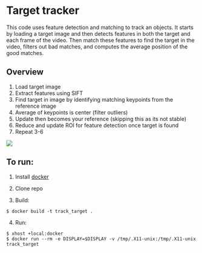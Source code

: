 # Target tracker
This code uses feature detection and matching to track an objects. It starts by loading a target image and then detects features in both the target and each frame of the video. Then match these features to find the target in the video, filters out bad matches, and computes the average position of the good matches.

## Overview
1. Load target image
2. Extract features using SIFT
3. Find target in image by identifying matching keypoints from the reference image
4. Average of keypoints is center (filter outliers)
5. Update then becomes your reference (skipping this as its not stable) 
6. Reduce and update ROI for feature detection once target is found
7. Repeat 3-6 

![](assets/results.gif)

## To run:
1. Install [docker](https://docs.docker.com/engine/install/)

2. Clone repo

3. Build:
```
$ docker build -t track_target .
```

4. Run:
```
$ xhost +local:docker
$ docker run --rm -e DISPLAY=$DISPLAY -v /tmp/.X11-unix:/tmp/.X11-unix track_target
```
